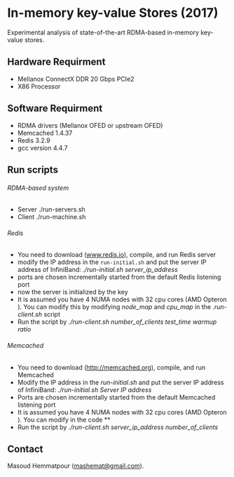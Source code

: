 # In-memory key-value Stores  (2017)
Experimental analysis of state-of-the-art RDMA-based in-memory key-value stores. 
## Hardware Requirment
- Mellanox ConnectX DDR 20 Gbps PCIe2
- X86 Processor
##  Software Requirment
- RDMA drivers (Mellanox OFED or upstream OFED)
- Memcached 1.4.37
- Redis 3.2.9
- gcc version 4.4.7
##  Run scripts
###### RDMA-based system
- Server 
./run-servers.sh
- Client 
./run-machine.sh 
###### Redis
- You need to download (www.redis.io), compile, and run Redis server 
- modify the IP address in the `run-initial.sh` and put the server IP address of InfiniBand: *./run-initial.sh server_ip_address* 
- ports are chosen incrementally started from the default Redis listening port
- now the server is initialized by the key
- It is assumed you have 4 NUMA nodes with 32 cpu cores (AMD Opteron ). You can modify this by modifying *node_map* and *cpu_map* in the *.run-client.sh* script
- Run the script by *./run-client.sh  number_of_clients test_time warmup ratio*
###### Memcached
- You need to download (http://memcached.org), compile, and run Memcached  
- Modify the IP address in the *run-initial.sh* and put the server IP address of InfiniBand: *./run-initial.sh Server IP address* 
- Ports are chosen incrementally started from the default Memcached listening port
- It is assumed you have 4 NUMA nodes with 32 cpu cores (AMD Opteron ). You can modify in the code **
- Run the script by *./run-client.sh  server_ip_address number_of_clients*
## Contact
Masoud Hemmatpour (mashemat@gmail.com).
